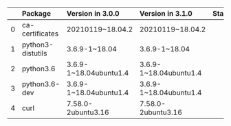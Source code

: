 <!-- markdown-link-check-disable -->

|    | Package           | Version in 3.0.0       | Version in 3.1.0       | Status   |
|---:|:------------------|:-----------------------|:-----------------------|:---------|
|  0 | ca-certificates   | 20210119~18.04.2       | 20210119~18.04.2       |          |
|  1 | python3-distutils | 3.6.9-1~18.04          | 3.6.9-1~18.04          |          |
|  2 | python3.6         | 3.6.9-1~18.04ubuntu1.4 | 3.6.9-1~18.04ubuntu1.4 |          |
|  3 | python3.6-dev     | 3.6.9-1~18.04ubuntu1.4 | 3.6.9-1~18.04ubuntu1.4 |          |
|  4 | curl              | 7.58.0-2ubuntu3.16     | 7.58.0-2ubuntu3.16     |          |
